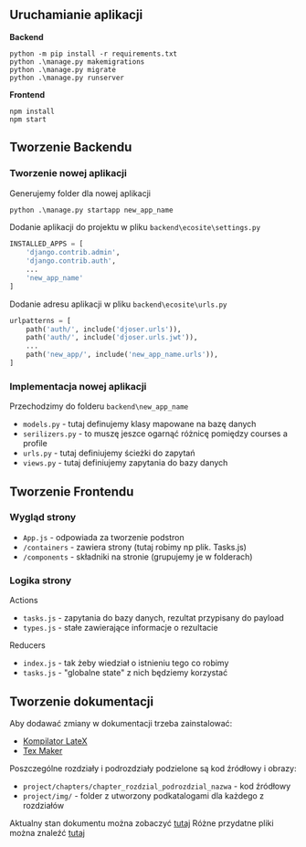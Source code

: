 ## Uruchamianie aplikacji

**Backend**
```
python -m pip install -r requirements.txt
python .\manage.py makemigrations
python .\manage.py migrate
python .\manage.py runserver
```
**Frontend**
```
npm install
npm start
```

## Tworzenie Backendu

### Tworzenie nowej aplikacji

Generujemy folder dla nowej aplikacji

```bat
python .\manage.py startapp new_app_name
```

Dodanie aplikacji do projektu w pliku `backend\ecosite\settings.py`
```python
INSTALLED_APPS = [
    'django.contrib.admin',
    'django.contrib.auth',
    ...
    'new_app_name'
]
```
Dodanie adresu aplikacji w pliku `backend\ecosite\urls.py`
```python
urlpatterns = [
    path('auth/', include('djoser.urls')),
    path('auth/', include('djoser.urls.jwt')),
    ...
    path('new_app/', include('new_app_name.urls')),
]
```

### Implementacja nowej aplikacji

Przechodzimy do folderu `backend\new_app_name`
- `models.py` - tutaj definujemy klasy mapowane na bazę danych
- `serilizers.py` - to muszę jeszce ogarnąć różnicę pomiędzy courses a profile
- `urls.py` - tutaj definiujemy ścieżki do zapytań
- `views.py` - tutaj definiujemy zapytania do bazy danych

## Tworzenie Frontendu

### Wygląd strony
- `App.js` - odpowiada za tworzenie podstron
- `/containers` - zawiera strony (tutaj robimy np plik. Tasks.js)
- `/components` - składniki na stronie (grupujemy je w folderach)

### Logika strony
Actions
- `tasks.js` - zapytania do bazy danych, rezultat przypisany do payload
- `types.js` - stałe zawierające informacje o rezultacie 

Reducers
- `index.js` - tak żeby wiedział o istnieniu tego co robimy
- `tasks.js` - "globalne state" z nich będziemy korzystać


## Tworzenie dokumentacji

Aby dodawać zmiany w dokumentacji trzeba zainstalować:
- [Kompilator LateX](https://anorien.csc.warwick.ac.uk/mirrors/CTAN/systems/win32/miktex/setup/windows-x64/basic-miktex-21.6-x64.exe)
- [Tex Maker](https://www.xm1math.net/texmaker/assets/files/Texmaker_5.0.4_Win_x64.msi)

Poszczególne rozdziały i podrozdziały podzielone są kod źródłowy i obrazy:
- `project/chapters/chapter_rozdzial_podrozdzial_nazwa` - kod źródłowy
- `project/img/` - folder z utworzony podkatalogami dla każdego z rozdziałów

Aktualny stan dokumentu można zobaczyć [tutaj](https://github.com/GeoMarek/EcologyGame/blob/dev/docs/project/main_document.pdf)
Różne przydatne pliki można znaleźć [tutaj](https://github.com/GeoMarek/EcologyGame/blob/dev/docs/documents)

